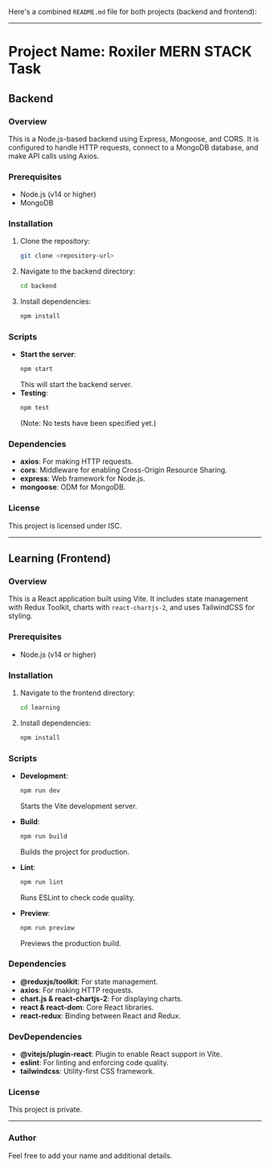 Here's a combined `README.md` file for both projects (backend and frontend):

---

# Project Name: Roxiler MERN STACK Task

## Backend

### Overview

This is a Node.js-based backend using Express, Mongoose, and CORS. It is configured to handle HTTP requests, connect to a MongoDB database, and make API calls using Axios.

### Prerequisites

- Node.js (v14 or higher)
- MongoDB

### Installation

1. Clone the repository:
   ```bash
   git clone <repository-url>
   ```
2. Navigate to the backend directory:
   ```bash
   cd backend
   ```
3. Install dependencies:
   ```bash
   npm install
   ```

### Scripts

- **Start the server**:
  ```bash
  npm start
  ```
  This will start the backend server.
- **Testing**:
  ```bash
  npm test
  ```
  (Note: No tests have been specified yet.)

### Dependencies

- **axios**: For making HTTP requests.
- **cors**: Middleware for enabling Cross-Origin Resource Sharing.
- **express**: Web framework for Node.js.
- **mongoose**: ODM for MongoDB.

### License

This project is licensed under ISC.

---

## Learning (Frontend)

### Overview

This is a React application built using Vite. It includes state management with Redux Toolkit, charts with `react-chartjs-2`, and uses TailwindCSS for styling.

### Prerequisites

- Node.js (v14 or higher)

### Installation

1. Navigate to the frontend directory:
   ```bash
   cd learning
   ```
2. Install dependencies:
   ```bash
   npm install
   ```

### Scripts

- **Development**:

  ```bash
  npm run dev
  ```

  Starts the Vite development server.

- **Build**:

  ```bash
  npm run build
  ```

  Builds the project for production.

- **Lint**:

  ```bash
  npm run lint
  ```

  Runs ESLint to check code quality.

- **Preview**:
  ```bash
  npm run preview
  ```
  Previews the production build.

### Dependencies

- **@reduxjs/toolkit**: For state management.
- **axios**: For making HTTP requests.
- **chart.js & react-chartjs-2**: For displaying charts.
- **react & react-dom**: Core React libraries.
- **react-redux**: Binding between React and Redux.

### DevDependencies

- **@vitejs/plugin-react**: Plugin to enable React support in Vite.
- **eslint**: For linting and enforcing code quality.
- **tailwindcss**: Utility-first CSS framework.

### License

This project is private.

---

### Author

Feel free to add your name and additional details.

